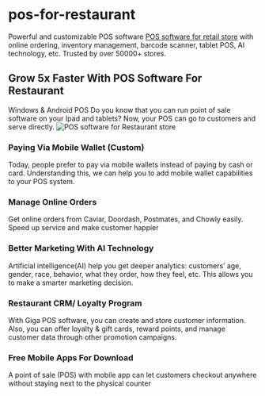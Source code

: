 # pos-for-restaurant
Powerful and customizable POS software [POS software for retail store](https://gigasource.io/pos-restaurant/) with online ordering, inventory management, barcode scanner, tablet POS, AI technology, etc. Trusted by over 50000+ stores.

## Grow 5x Faster With POS Software For Restaurant
Windows & Android POS
Do you know that you can run point of sale software on your Ipad and tablets? Now, your POS can go to customers and serve directly.
![POS software for Restaurant store](https://gigasource.b-cdn.net/wp-content/uploads/2020/04/shutterstock_306038723-2.jpg)

### Paying Via Mobile Wallet (Custom)
Today, people prefer to pay via mobile wallets instead of paying by cash or card. Understanding this, we can help you to add mobile wallet capabilities to your POS system. 

### Manage Online Orders
Get online orders from Caviar, Doordash, Postmates, and Chowly easily. Speed up service and make customer happier

### Better Marketing With AI Technology​
Artificial intelligence(AI) help you get deeper analytics: customers’ age, gender, race, behavior, what they order, how they feel, etc. This allows you to make a smarter marketing decision.

### Restaurant CRM/ Loyalty Program
With Giga POS software, you can create and store customer information. Also, you can offer loyalty & gift cards, reward points, and manage customer data through other promotion campaigns.

### Free Mobile Apps For Download
A point of sale (POS) with mobile app can let customers checkout anywhere without staying next to the physical counter
